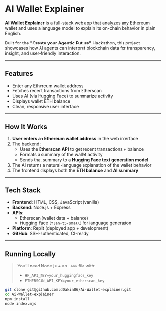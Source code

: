 #  AI Wallet Explainer

**AI Wallet Explainer** is a full-stack web app that analyzes any Ethereum wallet and uses a language model to explain its on-chain behavior in plain English.

Built for the **"Create your Agentic Future"** Hackathon, this project showcases how AI agents can interpret blockchain data for transparency, insight, and user-friendly interaction.

---

##  Features

-  Enter any Ethereum wallet address
-  Fetches recent transactions from Etherscan
-  Uses AI (via Hugging Face) to summarize activity
-  Displays wallet ETH balance
-  Clean, responsive user interface

---

##  How It Works

1. **User enters an Ethereum wallet address** in the web interface
2. The backend:
   - Uses the **Etherscan API** to get recent transactions + balance
   - Formats a summary of the wallet activity
   - Sends that summary to a **Hugging Face text generation model**
3. The AI returns a natural-language explanation of the wallet behavior
4. The frontend displays both the **ETH balance** and **AI summary**

---

##  Tech Stack

- **Frontend**: HTML, CSS, JavaScript (vanilla)
- **Backend**: Node.js + Express
- **APIs**:
  - Etherscan (wallet data + balance)
  - Hugging Face (`flan-t5-small`) for language generation
- **Platform**: Replit (deployed app + development)
- **GitHub**: SSH-authenticated, CI-ready

---

##  Running Locally

> You’ll need Node.js + an `.env` file with:
> - `HF_API_KEY=your_huggingface_key`
> - `ETHERSCAN_API_KEY=your_etherscan_key`

```bash
git clone git@github.com:dDakin06/Ai-Wallet-explainer.git
cd Ai-Wallet-explainer
npm install
node index.mjs
